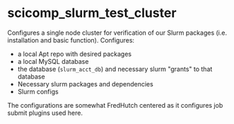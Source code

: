# scicomp_slurm_test_cluster

Configures a single node cluster for verification of our Slurm packages (i.e. installation and basic function).  Configures:

- a local Apt repo with desired packages
- a local MySQL database
- the database (`slurm_acct_db`) and necessary slurm "grants" to that database
- Necessary slurm packages and dependencies
- Slurm configs

The configurations are somewhat FredHutch centered as it configures job submit
plugins used here.
